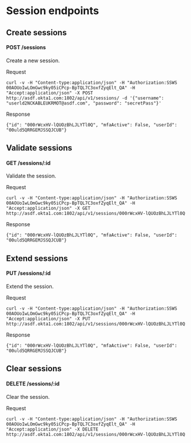 # Session endpoints

## Create sessions

#### POST /sessions

Create a new session.

Request

    curl -v -H "Content-type:application/json" -H "Authorization:SSWS 00AOUoIwLOmGwc9ky05iCPcp-BpTQL7C3oxfZyqElt_QA" -H "Accept:application/json" -X POST http://asdf.okta1.com:1802/api/v1/sessions/ -d '{"username": "userld2NCKABLEUKRMOT@asdf.com", "password": "secretPass"}'

Response

    {"id": "000rWcxHV-lQUOzBhLJLYTl0Q", "mfaActive": False, "userId": "00uld5QRRGEMJSSQJCUB"}

## Validate sessions

#### GET /sessions/:id

Validate the session.

Request

    curl -v -H "Content-type:application/json" -H "Authorization:SSWS 00AOUoIwLOmGwc9ky05iCPcp-BpTQL7C3oxfZyqElt_QA" -H "Accept:application/json" -X GET http://asdf.okta1.com:1802/api/v1/sessions/000rWcxHV-lQUOzBhLJLYTl0Q

Response

    {"id": "000rWcxHV-lQUOzBhLJLYTl0Q", "mfaActive": False, "userId": "00uld5QRRGEMJSSQJCUB"}

## Extend sessions

#### PUT /sessions/:id

Extend the session.

Request

    curl -v -H "Content-type:application/json" -H "Authorization:SSWS 00AOUoIwLOmGwc9ky05iCPcp-BpTQL7C3oxfZyqElt_QA" -H "Accept:application/json" -X PUT http://asdf.okta1.com:1802/api/v1/sessions/000rWcxHV-lQUOzBhLJLYTl0Q

Response

    {"id": "000rWcxHV-lQUOzBhLJLYTl0Q", "mfaActive": False, "userId": "00uld5QRRGEMJSSQJCUB"}

## Clear sessions

#### DELETE /sessions/:id

Clear the session.

Request

    curl -v -H "Content-type:application/json" -H "Authorization:SSWS 00AOUoIwLOmGwc9ky05iCPcp-BpTQL7C3oxfZyqElt_QA" -H "Accept:application/json" -X DELETE http://asdf.okta1.com:1802/api/v1/sessions/000rWcxHV-lQUOzBhLJLYTl0Q
